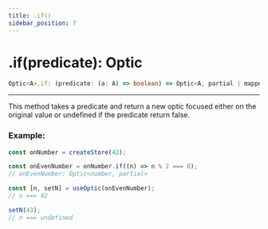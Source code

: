 ```yaml
---
title: .if()
sidebar_position: 7
---
```


# .if(predicate): Optic

```ts
Optic<A>.if: (predicate: (a: A) => boolean) => Optic<A, partial | mapped>;
```

---

This method takes a predicate and return a new optic focused either on the original value or undefined if the predicate return false.

### Example:

```ts
const onNumber = createStore(42);

const onEvenNumber = onNumber.if((n) => n % 2 === 0);
// onEvenNumber: Optic<number, partial>

const [n, setN] = useOptic(onEvenNumber);
// n === 42

setN(43);
// n === undefined
```
